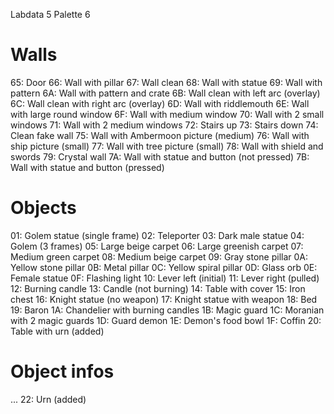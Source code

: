 Labdata 5
Palette 6

# Walls

65: Door
66: Wall with pillar
67: Wall clean
68: Wall with statue
69: Wall with pattern
6A: Wall with pattern and crate
6B: Wall clean with left arc (overlay)
6C: Wall clean with right arc (overlay)
6D: Wall with riddlemouth
6E: Wall with large round window
6F: Wall with medium window
70: Wall with 2 small windows
71: Wall with 2 medium windows
72: Stairs up
73: Stairs down
74: Clean fake wall
75: Wall with Ambermoon picture (medium)
76: Wall with ship picture (small)
77: Wall with tree picture (small)
78: Wall with shield and swords
79: Crystal wall
7A: Wall with statue and button (not pressed)
7B: Wall with statue and button (pressed)

# Objects

01: Golem statue (single frame)
02: Teleporter
03: Dark male statue
04: Golem (3 frames)
05: Large beige carpet
06: Large greenish carpet
07: Medium green carpet
08: Medium beige carpet
09: Gray stone pillar
0A: Yellow stone pillar
0B: Metal pillar
0C: Yellow spiral pillar
0D: Glass orb
0E: Female statue
0F: Flashing light
10: Lever left (initial)
11: Lever right (pulled)
12: Burning candle
13: Candle (not burning)
14: Table with cover
15: Iron chest
16: Knight statue (no weapon)
17: Knight statue with weapon
18: Bed
19: Baron
1A: Chandelier with burning candles
1B: Magic guard
1C: Moranian with 2 magic guards
1D: Guard demon
1E: Demon's food bowl
1F: Coffin
20: Table with urn (added)


# Object infos

...
22: Urn (added)